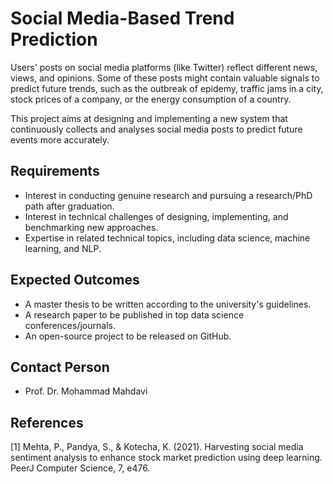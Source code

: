 # Social Media-Based Trend Prediction
Users' posts on social media platforms (like Twitter) reflect different news, views, and opinions. Some of these posts might contain valuable signals to predict future trends, such as the outbreak of epidemy, traffic jams in a city, stock prices of a company, or the energy consumption of a country.

This project aims at designing and implementing a new system that continuously collects and analyses social media posts to predict future events more accurately.        


## Requirements
- Interest in conducting genuine research and pursuing a research/PhD path after graduation.
- Interest in technical challenges of designing, implementing, and benchmarking new approaches.
- Expertise in related technical topics, including data science, machine learning, and NLP.   


## Expected Outcomes 
- A master thesis to be written according to the university's guidelines.
- A research paper to be published in top data science conferences/journals.
- An open-source project to be released on GitHub. 


## Contact Person
- Prof. Dr. Mohammad Mahdavi


## References
[1] Mehta, P., Pandya, S., & Kotecha, K. (2021). Harvesting social media sentiment analysis to enhance stock market prediction using deep learning. PeerJ Computer Science, 7, e476.